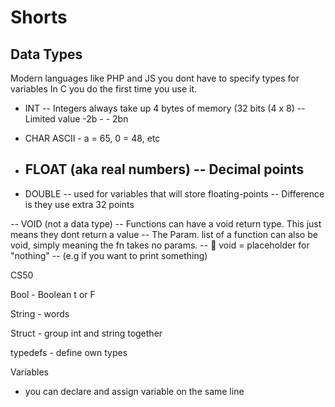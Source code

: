# Shorts

## Data Types

Modern languages like PHP and JS you dont have to specify types for variables
In C you do the first time you use it.

- INT
  -- Integers always take up 4 bytes of memory (32 bits (4 x 8)
  -- Limited value -2b - - 2bn

- CHAR
  ASCII - a = 65, 0 = 48, etc

- FLOAT (aka real numbers)
  -- Decimal points
  --

- DOUBLE
  -- used for variables that will store floating-points
  -- Difference is they use extra 32 points

-- VOID (not a data type)
-- Functions can have a void return type. This just means they dont return a value
-- The Param. list of a function can also be void, simply meaning the fn takes no params.
-- 🧠 void = placeholder for "nothing"
-- (e.g if you want to print something)

CS50

Bool - Boolean t or F

String - words

Struct - group int and string together

typedefs - define own types

Variables

- you can declare and assign variable on the same line
